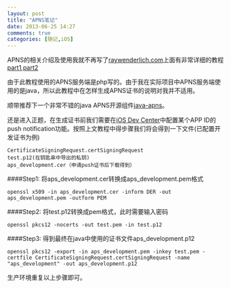 ```yaml
---
layout: post
title: "APNS笔记"
date: 2013-06-25 14:27
comments: true
categories: [随记,iOS]
---
```

APNS的相关介绍及使用我就不再写了[raywenderlich.com](http://www.raywenderlich.com/)上面有非常详细的教程[part1](http://www.raywenderlich.com/32960/apple-push-notification-services-in-ios-6-tutorial-part-1),[part2](http://www.raywenderlich.com/32963/apple-push-notification-services-in-ios-6-tutorial-part-2)

由于此教程使用的APNS服务端是php写的。由于我在实际项目中APNS服务端使用的是java，所以此教程中在怎样生成APNS证书的说明对我并不适用。
  
顺带推荐下一个非常不错的java APNS开源组件[java-apns](https://github.com/notnoop/java-apns)。

还是进入正题，在生成证书前我们需要在[iOS Dev Center](https://developer.apple.com/devcenter/ios/index.action)中配置某个APP ID的push notification功能。按照上文教程中得步骤我们将会得到一下文件(已配置开发证书为例)

```
CertificateSigningRequest.certSigningRequest
test.p12(在钥匙串中导出的私钥)
aps_development.cer（申请push证书后下载得到）
```
####Step1: 将aps_development.cer转换成aps_development.pem格式

```
openssl x509 -in aps_development.cer -inform DER -out aps_development.pem -outform PEM
```

####Step2: 将test.p12转换成pem格式，此时需要输入密码

```
openssl pkcs12 -nocerts -out test.pem -in test.p12
```

####Step3: 得到最终在java中使用的证书文件aps_development.p12

```
openssl pkcs12 -export -in aps_development.pem -inkey test.pem -certfile CertificateSigningRequest.certSigningRequest -name "aps_development" -out aps_development.p12
```

生产环境重复以上步骤即可。



